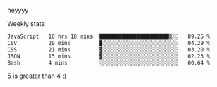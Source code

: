 heyyyy

Weekly stats
<!--START_SECTION:waka-->

```txt
JavaScript   10 hrs 10 mins  ██████████████████████▒░░   89.25 %
CSV          29 mins         █░░░░░░░░░░░░░░░░░░░░░░░░   04.29 %
CSS          21 mins         ▓░░░░░░░░░░░░░░░░░░░░░░░░   03.20 %
JSON         15 mins         ▓░░░░░░░░░░░░░░░░░░░░░░░░   02.23 %
Bash         4 mins          ░░░░░░░░░░░░░░░░░░░░░░░░░   00.64 %
```

<!--END_SECTION:waka-->
5 is greater than 4 :)
